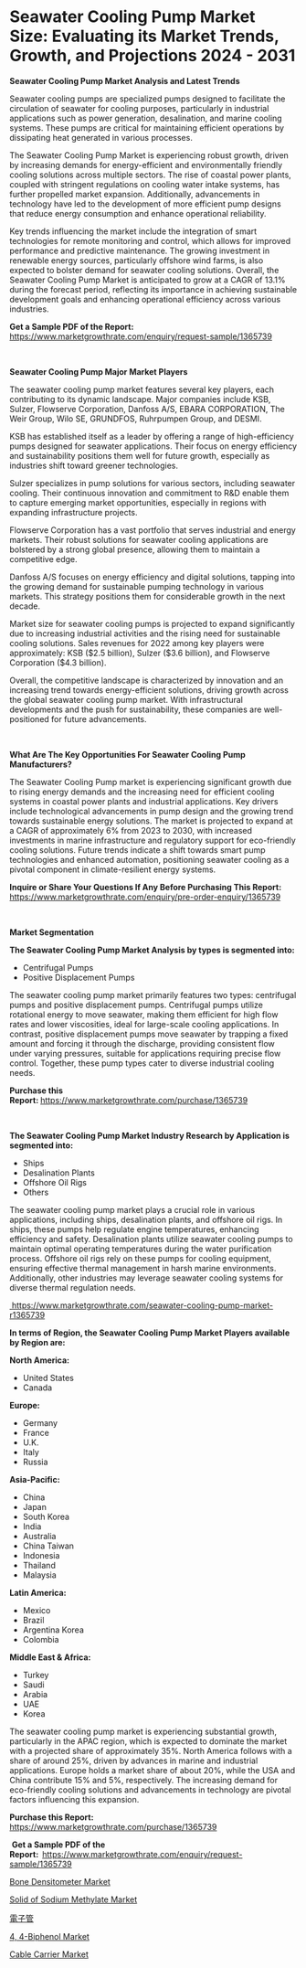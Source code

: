 <p><h1>Seawater Cooling Pump Market Size: Evaluating its Market Trends, Growth, and Projections 2024 - 2031</h1></p><p><strong>Seawater Cooling Pump Market Analysis and Latest Trends</strong></p>
<p><p>Seawater cooling pumps are specialized pumps designed to facilitate the circulation of seawater for cooling purposes, particularly in industrial applications such as power generation, desalination, and marine cooling systems. These pumps are critical for maintaining efficient operations by dissipating heat generated in various processes.</p><p>The Seawater Cooling Pump Market is experiencing robust growth, driven by increasing demands for energy-efficient and environmentally friendly cooling solutions across multiple sectors. The rise of coastal power plants, coupled with stringent regulations on cooling water intake systems, has further propelled market expansion. Additionally, advancements in technology have led to the development of more efficient pump designs that reduce energy consumption and enhance operational reliability.</p><p>Key trends influencing the market include the integration of smart technologies for remote monitoring and control, which allows for improved performance and predictive maintenance. The growing investment in renewable energy sources, particularly offshore wind farms, is also expected to bolster demand for seawater cooling solutions. Overall, the Seawater Cooling Pump Market is anticipated to grow at a CAGR of 13.1% during the forecast period, reflecting its importance in achieving sustainable development goals and enhancing operational efficiency across various industries.</p></p>
<p><strong>Get a Sample PDF of the Report:&nbsp;</strong> <a href="https://www.marketgrowthrate.com/enquiry/request-sample/1365739">https://www.marketgrowthrate.com/enquiry/request-sample/1365739</a></p>
<p>&nbsp;</p>
<p><strong>Seawater Cooling Pump Major Market Players</strong></p>
<p><p>The seawater cooling pump market features several key players, each contributing to its dynamic landscape. Major companies include KSB, Sulzer, Flowserve Corporation, Danfoss A/S, EBARA CORPORATION, The Weir Group, Wilo SE, GRUNDFOS, Ruhrpumpen Group, and DESMI. </p><p>KSB has established itself as a leader by offering a range of high-efficiency pumps designed for seawater applications. Their focus on energy efficiency and sustainability positions them well for future growth, especially as industries shift toward greener technologies. </p><p>Sulzer specializes in pump solutions for various sectors, including seawater cooling. Their continuous innovation and commitment to R&D enable them to capture emerging market opportunities, especially in regions with expanding infrastructure projects.</p><p>Flowserve Corporation has a vast portfolio that serves industrial and energy markets. Their robust solutions for seawater cooling applications are bolstered by a strong global presence, allowing them to maintain a competitive edge. </p><p>Danfoss A/S focuses on energy efficiency and digital solutions, tapping into the growing demand for sustainable pumping technology in various markets. This strategy positions them for considerable growth in the next decade.</p><p>Market size for seawater cooling pumps is projected to expand significantly due to increasing industrial activities and the rising need for sustainable cooling solutions. Sales revenues for 2022 among key players were approximately: KSB ($2.5 billion), Sulzer ($3.6 billion), and Flowserve Corporation ($4.3 billion). </p><p>Overall, the competitive landscape is characterized by innovation and an increasing trend towards energy-efficient solutions, driving growth across the global seawater cooling pump market. With infrastructural developments and the push for sustainability, these companies are well-positioned for future advancements.</p></p>
<p>&nbsp;</p>
<p><strong>What Are The Key Opportunities For Seawater Cooling Pump Manufacturers?</strong></p>
<p><p>The Seawater Cooling Pump market is experiencing significant growth due to rising energy demands and the increasing need for efficient cooling systems in coastal power plants and industrial applications. Key drivers include technological advancements in pump design and the growing trend towards sustainable energy solutions. The market is projected to expand at a CAGR of approximately 6% from 2023 to 2030, with increased investments in marine infrastructure and regulatory support for eco-friendly cooling solutions. Future trends indicate a shift towards smart pump technologies and enhanced automation, positioning seawater cooling as a pivotal component in climate-resilient energy systems.</p></p>
<p><strong>Inquire or Share Your Questions If Any Before Purchasing This Report:</strong> <a href="https://www.marketgrowthrate.com/enquiry/pre-order-enquiry/1365739">https://www.marketgrowthrate.com/enquiry/pre-order-enquiry/1365739</a></p>
<p>&nbsp;</p>
<p><strong>Market Segmentation</strong></p>
<p><strong>The Seawater Cooling Pump Market Analysis by types is segmented into:</strong></p>
<p><ul><li>Centrifugal Pumps</li><li>Positive Displacement Pumps</li></ul></p>
<p><p>The seawater cooling pump market primarily features two types: centrifugal pumps and positive displacement pumps. Centrifugal pumps utilize rotational energy to move seawater, making them efficient for high flow rates and lower viscosities, ideal for large-scale cooling applications. In contrast, positive displacement pumps move seawater by trapping a fixed amount and forcing it through the discharge, providing consistent flow under varying pressures, suitable for applications requiring precise flow control. Together, these pump types cater to diverse industrial cooling needs.</p></p>
<p><strong>Purchase this Report:&nbsp;</strong><a href="https://www.marketgrowthrate.com/purchase/1365739">https://www.marketgrowthrate.com/purchase/1365739</a></p>
<p>&nbsp;</p>
<p><strong>The Seawater Cooling Pump Market Industry Research by Application is segmented into:</strong></p>
<p><ul><li>Ships</li><li>Desalination Plants</li><li>Offshore Oil Rigs</li><li>Others</li></ul></p>
<p><p>The seawater cooling pump market plays a crucial role in various applications, including ships, desalination plants, and offshore oil rigs. In ships, these pumps help regulate engine temperatures, enhancing efficiency and safety. Desalination plants utilize seawater cooling pumps to maintain optimal operating temperatures during the water purification process. Offshore oil rigs rely on these pumps for cooling equipment, ensuring effective thermal management in harsh marine environments. Additionally, other industries may leverage seawater cooling systems for diverse thermal regulation needs.</p></p>
<p><a href="https://www.marketgrowthrate.com/seawater-cooling-pump-market-r1365739">&nbsp;https://www.marketgrowthrate.com/seawater-cooling-pump-market-r1365739</a></p>
<p><strong>In terms of Region, the Seawater Cooling Pump Market Players available by Region are:</strong></p>
<p>
    <p> <strong> North America: </strong>
        <ul>
            <li>United States</li>
            <li>Canada</li>
        </ul>
        </p> 
    <p> <strong> Europe: </strong>
        <ul>
            <li>Germany</li>
            <li>France</li>
            <li>U.K.</li>
            <li>Italy</li>
            <li>Russia</li>
        </ul>
        </p> 
    <p> <strong> Asia-Pacific: </strong>
        <ul>
            <li>China</li>
            <li>Japan</li>
            <li>South Korea</li>
            <li>India</li>
            <li>Australia</li>
            <li>China Taiwan</li>
            <li>Indonesia</li>
            <li>Thailand</li>
            <li>Malaysia</li>
        </ul>
        </p> 
    <p> <strong> Latin America: </strong>
        <ul>
            <li>Mexico</li>
            <li>Brazil</li>
            <li>Argentina Korea</li>
            <li>Colombia</li>
        </ul>
        </p> 
    <p> <strong> Middle East & Africa: </strong>
        <ul>
            <li>Turkey</li>
            <li>Saudi</li>
            <li>Arabia</li>
            <li>UAE</li>
            <li>Korea</li>
        </ul>
    </p>
    </p>
<p><p>The seawater cooling pump market is experiencing substantial growth, particularly in the APAC region, which is expected to dominate the market with a projected share of approximately 35%. North America follows with a share of around 25%, driven by advances in marine and industrial applications. Europe holds a market share of about 20%, while the USA and China contribute 15% and 5%, respectively. The increasing demand for eco-friendly cooling solutions and advancements in technology are pivotal factors influencing this expansion.</p></p>
<p><strong>Purchase this Report: </strong><a href="https://www.marketgrowthrate.com/purchase/1365739">https://www.marketgrowthrate.com/purchase/1365739</a></p>
<p>&nbsp;<strong>Get a Sample PDF of the Report:&nbsp;&nbsp;</strong><a href="https://www.marketgrowthrate.com/enquiry/request-sample/1365739">https://www.marketgrowthrate.com/enquiry/request-sample/1365739</a></p>
<p><strong></strong></p>
<p><p><a href="https://www.linkedin.com/pulse/what-driving-global-bone-densitometer-market-dive-trends-applications-h4quc">Bone Densitometer Market</a></p><p><a href="https://medium.com/@nafisalvee2286/solid-of-sodium-methylate-market-overview-regional-outlook-and-competitive-strategies-on-solid-of-a3684772e777">Solid of Sodium Methylate Market</a></p><p><a href="https://medium.com/@margeareen654/2024%E5%B9%B4%E3%81%8B%E3%82%892031%E5%B9%B4%E3%81%BE%E3%81%A7%E3%81%AE%E6%9C%9F%E9%96%93%E3%81%AB%E3%81%8A%E3%81%91%E3%82%8B5-8-%E3%81%AEcagr%E6%88%90%E9%95%B7%E3%81%8C%E4%BA%88%E6%B8%AC%E3%81%95%E3%82%8C%E3%82%8B%E5%85%A8%E7%90%83%E9%9B%BB%E5%AD%90%E7%AE%A1%E5%B8%82%E5%A0%B4%E3%81%AE%E7%AF%84%E5%9B%B2%E3%81%AB%E9%96%A2%E3%81%99%E3%82%8B%E8%A9%B3%E7%B4%B0%E3%81%AA%E5%88%86%E6%9E%90-5734980f3a48">電子管</a></p><p><a href="https://medium.com/@nafisalvee2286/4-4-biphenol-market-insights-market-products-and-regional-analysis-forecasted-for-period-from-ed9eb60a507c?postPublishedType=repub">4, 4-Biphenol Market</a></p><p><a href="https://github.com/MarlinNader2023/Market-Research-Report-List-1/blob/main/cable-carrier-market.md">Cable Carrier Market</a></p></p>